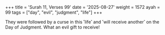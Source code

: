 +++
title = 'Surah 11, Verses 99'
date = '2025-08-27'
weight = 1572
ayah = 99
tags = ["day", "evil", "judgment", "life"]
+++

They were followed by a curse in this ˹life˺ and ˹will receive another˺ on the Day of Judgment. What an evil gift to receive!